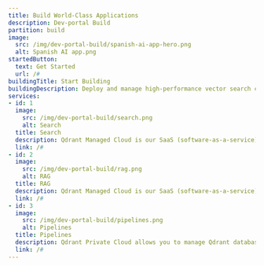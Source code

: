 ```yaml
---
title: Build World-Class Applications
description: Dev-portal Build
partition: build
image:
  src: /img/dev-portal-build/spanish-ai-app-hero.png
  alt: Spanish AI app.png
startedButton:
  text: Get Started
  url: /#
buildingTitle: Start Building
buildingDescription: Deploy and manage high-performance vector search clusters across cloud environments. Easily scale with fully managed cloud solutions, integrate seamlessly across hybrid setups, or maintain complete control with private cloud deployments in Kubernetes.
services: 
- id: 1
  image:
    src: /img/dev-portal-build/search.png
    alt: Search
  title: Search
  description: Qdrant Managed Cloud is our SaaS (software-as-a-service) solution, providing managed Qdrant database clusters on the cloud.
  link: /#
- id: 2
  image:
    src: /img/dev-portal-build/rag.png
    alt: RAG
  title: RAG
  description: Qdrant Managed Cloud is our SaaS (software-as-a-service) solution, providing managed Qdrant database clusters on the cloud.
  link: /#
- id: 3
  image:
    src: /img/dev-portal-build/pipelines.png
    alt: Pipelines
  title: Pipelines
  description: Qdrant Private Cloud allows you to manage Qdrant database clusters in any Kubernetes cluster on any infrastructure.
  link: /#
---
```


